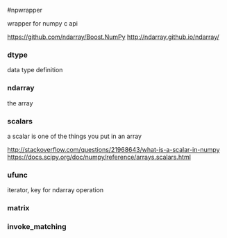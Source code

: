 #npwrapper

wrapper for numpy c api

https://github.com/ndarray/Boost.NumPy
http://ndarray.github.io/ndarray/

### dtype

data type definition

### ndarray

the array

### scalars

a scalar is one of the things you put in an array

http://stackoverflow.com/questions/21968643/what-is-a-scalar-in-numpy
https://docs.scipy.org/doc/numpy/reference/arrays.scalars.html

### ufunc

iterator, key for ndarray operation

### matrix

### invoke_matching